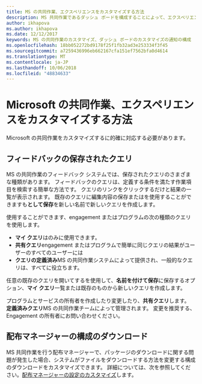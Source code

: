 ```yaml
---
title: MS の共同作業、エクスペリエンスをカスタマイズする方法
description: MS 共同作業であるダッシュ ボードを構成することによって、エクスペリエンスをカスタマイズする機能、通知を受け取ると、独自のクエリを作成したいかを決定します。
author: ikhapova
ms.author: ikhapova
ms.date: 12/12/2017
keywords: MS の共同作業のカスタマイズ、ダッシュ ボードのカスタマイズの通知の構成
ms.openlocfilehash: 18bb052272bd9178f25f1fb32ad3e253334f3f45
ms.sourcegitcommit: a7259436996eb662167cfa151ef7562bfa0d4614
ms.translationtype: MT
ms.contentlocale: ja-JP
ms.lasthandoff: 10/06/2018
ms.locfileid: "48834633"
---
```

# <a name="how-to-customize-your-microsoft-collaborate-experience"></a>Microsoft の共同作業、エクスペリエンスをカスタマイズする方法

Microsoft の共同作業をカスタマイズするに的確に対応する必要があります。

## <a name="saved-feedback-queries"></a>フィードバックの保存されたクエリ

MS の共同作業のフィードバック システムでは、保存されたクエリのさまざまな種類があります。  フィードバックのクエリは、定義する条件を満たす作業項目を検索する簡単な方法です。  クエリのリンクをクリックするだけと結果の一覧が表示されます。  既存のクエリに編集内容の保存またはを使用することができますも**として保存**を新しい名前で新しいクエリを作成します。

使用することができます、engagement またはプログラムの次の種類のクエリを使用します。
- **マイ クエリ**はのみに使用できます。  
- **共有クエリ**engagement またはプログラムで簡単に同じクエリの結果がユーザーのすべてのユーザーには
- **クエリの定義済み**MS の共同作業システムによって提供され、一般的なクエリは、すべてに役立ちます。 

任意の既存のクエリを開いてするを使用して、**名前を付けて保存**に保存するオプション、**マイ クエリ**一覧または既存のものから新しいクエリを作成します。

プログラムとサービスの所有者を作成したり変更したり、**共有クエリ**します。  **定義済みクエリ**MS の共同作業チームによって管理されます。  変更を推奨する、Engagement の所有者にお問い合わせください。  

## <a name="distribution-manager-download-configuration"></a>配布マネージャーの構成のダウンロード

MS 共同作業を行う配布マネージャーで、パッケージのダウンロードに関する問題が発生した場合、システムがファイルをダウンロードする方法を変更する構成のダウンロードをカスタマイズできます。  詳細については、次を参照してください。[配布マネージャーの設定のカスタマイズ](package-downloads.md#customizing-distribution-manager-settings)します。
